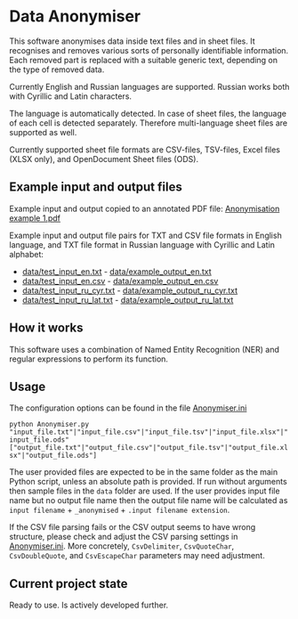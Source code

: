 # Data Anonymiser

This software anonymises data inside text files and in sheet files. It recognises and removes various sorts of personally identifiable information. Each removed part is replaced with a suitable generic text, depending on the type of removed data. 

Currently English and Russian languages are supported. Russian works both with Cyrillic and Latin characters. 

The language is automatically detected. In case of sheet files, the language of each cell is detected separately. Therefore multi-language sheet files are supported as well.

Currently supported sheet file formats are CSV-files, TSV-files, Excel files (XLSX only), and OpenDocument Sheet files (ODS).


## Example input and output files

Example input and output copied to an annotated PDF file: <a href="https://github.com/levitation-opensource/DataAnonymiser/blob/main/Anonymisation example 1.pdf"><u>Anonymisation example 1.pdf</u></a>

Example input and output file pairs for TXT and CSV file formats in English language, and TXT file format in Russian language with Cyrillic and Latin alphabet:
* <a href="https://github.com/levitation-opensource/DataAnonymiser/blob/main/data/test_input_en.txt"><u>data/test_input_en.txt</u></a> - <a href="https://github.com/levitation-opensource/DataAnonymiser/blob/main/data/example_output_en.txt"><u>data/example_output_en.txt</u></a>
* <a href="https://github.com/levitation-opensource/DataAnonymiser/blob/main/data/test_input_en.csv"><u>data/test_input_en.csv</u></a> - <a href="https://github.com/levitation-opensource/DataAnonymiser/blob/main/data/example_output_en.csv"><u>data/example_output_en.csv</u></a>
* <a href="https://github.com/levitation-opensource/DataAnonymiser/blob/main/data/test_input_ru_cyr.txt"><u>data/test_input_ru_cyr.txt</u></a> - <a href="https://github.com/levitation-opensource/DataAnonymiser/blob/main/data/example_output_ru_cyr.txt"><u>data/example_output_ru_cyr.txt</u></a>
* <a href="https://github.com/levitation-opensource/DataAnonymiser/blob/main/data/test_input_ru_lat.txt"><u>data/test_input_ru_lat.txt</u></a> - <a href="https://github.com/levitation-opensource/DataAnonymiser/blob/main/data/example_output_ru_lat.txt"><u>data/example_output_ru_lat.txt</u></a>


## How it works

This software uses a combination of Named Entity Recognition (NER) and regular expressions to perform its function.


## Usage

The configuration options can be found in the file <a href="https://github.com/levitation-opensource/DataAnonymiser/blob/main/Anonymiser.ini"><u>Anonymiser.ini</u></a>

`python Anonymiser.py "input_file.txt"|"input_file.csv"|"input_file.tsv"|"input_file.xlsx"|"input_file.ods" ["output_file.txt"|"output_file.csv"|"output_file.tsv"|"output_file.xlsx"|"output_file.ods"]`

The user provided files are expected to be in the same folder as the main Python script, unless an absolute path is provided. If run without arguments then sample files in the `data` folder are used. If the user provides input file name but no output file name then the output file name will be calculated as `input filename` + `_anonymised` + `.input filename extension`.

If the CSV file parsing fails or the CSV output seems to have wrong structure, please check and adjust the CSV parsing settings in <a href="https://github.com/levitation-opensource/DataAnonymiser/blob/main/Anonymiser.ini"><u>Anonymiser.ini</u></a>. More concretely, `CsvDelimiter`, `CsvQuoteChar`, `CsvDoubleQuote`, and `CsvEscapeChar` parameters may need adjustment.


## Current project state
Ready to use. Is actively developed further.
